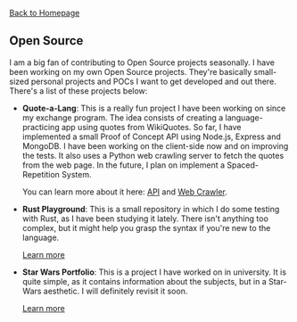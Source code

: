[Back to Homepage](https://github.com/viniciusarre/resume)

## Open Source

I am a big fan of contributing to Open Source projects seasonally. I have been working on my own Open Source projects. They're basically small-sized personal projects and POCs I want to get developed and out there. There's a list of these projects below:

* **Quote-a-Lang**: This is a really fun project I have been working on since my exchange program. The idea consists of creating a language-practicing app using quotes from WikiQuotes. So far, I have implemented a small Proof of Concept API using Node.js, Express and MongoDB. I have been working on the client-side now and on improving the tests. It also uses a Python web crawling server to fetch the quotes from the web page. In the future, I plan on implement a Spaced-Repetition System. 
  
    You can learn more about it here: [API](https://github.com/viniciusarre/quote-a-lang-server) and [Web Crawler](https://github.com/viniciusarre/quote-a-lang-crawler).

* **Rust Playground**: This is a small repository in which I do some testing with Rust, as I have been studying it lately. There isn't anything too complex, but it might help you grasp the syntax if you're new to the language. 
  
    [Learn more](https://github.com/viniciusarre/rust-playground)

* **Star Wars Portfolio**: This is a project I have worked on in university. It is quite simple, as it contains information about the subjects, but in a Star-Wars aesthetic. I will definitely revisit it soon.

    [Learn more](https://github.com/viniciusarre/starwars-portfolio/)